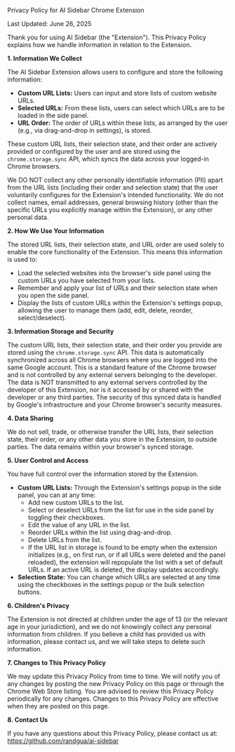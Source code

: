Privacy Policy for AI Sidebar Chrome Extension

Last Updated: June 26, 2025

Thank you for using AI Sidebar (the "Extension"). This Privacy Policy explains how we handle information in relation to the Extension.

**1. Information We Collect**

The AI Sidebar Extension allows users to configure and store the following information:
*   **Custom URL Lists:** Users can input and store lists of custom website URLs.
*   **Selected URLs:** From these lists, users can select which URLs are to be loaded in the side panel.
*   **URL Order:** The order of URLs within these lists, as arranged by the user (e.g., via drag-and-drop in settings), is stored.

These custom URL lists, their selection state, and their order are actively provided or configured by the user and are stored using the `chrome.storage.sync` API, which syncs the data across your logged-in Chrome browsers.

We DO NOT collect any other personally identifiable information (PII) apart from the URL lists (including their order and selection state) that the user voluntarily configures for the Extension's intended functionality. We do not collect names, email addresses, general browsing history (other than the specific URLs you explicitly manage within the Extension), or any other personal data.

**2. How We Use Your Information**

The stored URL lists, their selection state, and URL order are used solely to enable the core functionality of the Extension. This means this information is used to:
*   Load the selected websites into the browser's side panel using the custom URLs you have selected from your lists.
*   Remember and apply your list of URLs and their selection state when you open the side panel.
*   Display the lists of custom URLs within the Extension's settings popup, allowing the user to manage them (add, edit, delete, reorder, select/deselect).

**3. Information Storage and Security**

The custom URL lists, their selection state, and their order you provide are stored using the `chrome.storage.sync` API. This data is automatically synchronized across all Chrome browsers where you are logged into the same Google account. This is a standard feature of the Chrome browser and is not controlled by any external servers belonging to the developer. The data is NOT transmitted to any external servers controlled by the developer of this Extension, nor is it accessed by or shared with the developer or any third parties. The security of this synced data is handled by Google's infrastructure and your Chrome browser's security measures.

**4. Data Sharing**

We do not sell, trade, or otherwise transfer the URL lists, their selection state, their order, or any other data you store in the Extension, to outside parties. The data remains within your browser's synced storage.

**5. User Control and Access**

You have full control over the information stored by the Extension.
*   **Custom URL Lists:** Through the Extension's settings popup in the side panel, you can at any time:
    *   Add new custom URLs to the list.
    *   Select or deselect URLs from the list for use in the side panel by toggling their checkboxes.
    *   Edit the value of any URL in the list.
    *   Reorder URLs within the list using drag-and-drop.
    *   Delete URLs from the list.
    *   If the URL list in storage is found to be empty when the extension initializes (e.g., on first run, or if all URLs were deleted and the panel reloaded), the extension will repopulate the list with a set of default URLs. If an active URL is deleted, the display updates accordingly.
*   **Selection State:** You can change which URLs are selected at any time using the checkboxes in the settings popup or the bulk selection buttons.

**6. Children's Privacy**

The Extension is not directed at children under the age of 13 (or the relevant age in your jurisdiction), and we do not knowingly collect any personal information from children. If you believe a child has provided us with information, please contact us, and we will take steps to delete such information.

**7. Changes to This Privacy Policy**

We may update this Privacy Policy from time to time. We will notify you of any changes by posting the new Privacy Policy on this page or through the Chrome Web Store listing. You are advised to review this Privacy Policy periodically for any changes. Changes to this Privacy Policy are effective when they are posted on this page.

**8. Contact Us**

If you have any questions about this Privacy Policy, please contact us at:
https://github.com/randgua/ai-sidebar